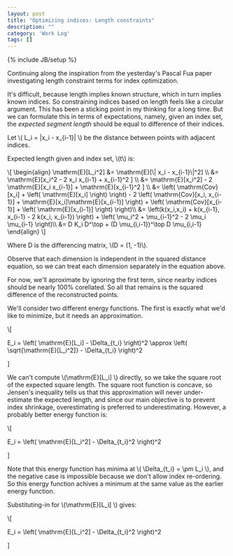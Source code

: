 ```yaml
---
layout: post
title: "Optimizing indices: Length constraints"
description: ""
category: 'Work Log'
tags: []
---
```

{% include JB/setup %}

Continuing along the inspiration from the yesterday's Pascal Fua paper investigating length constraint terms for index optimization.

It's difficult, because length implies known structure, which in turn implies known indices.  So constraining indices based on length feels like a circular argument.  This has been a sticking point in my thinking for a long time.  But we can formulate this in terms of expectations, namely, given an index set, the *expected segment length* should be equal to difference of their indices.

Let \\( L_i = \|x_i - x_{i-1}\| \\) be the distance between points with adjacent indices. 

Expected length given and index set, \\(t\\) is:

<div>
\[
\begin{align}
\mathrm{E}[L_i^2] &= \mathrm{E}[\| x_i - x_{i-1}\|^2] \\
                &= \mathrm{E}[x_i^2 - 2 x_i x_{i-1} + x_{i-1}^2 ] \\
                &= \mathrm{E}[x_i^2] - 2 \mathrm{E}[x_i x_{i-1}] + \mathrm{E}[x_{i-1}^2 ] \\
                &= \left( \mathrm{Cov}[x_i]  + \left( \mathrm{E}[x_i] \right) \right) - 2 \left( \mathrm{Cov}[x_i, x_{i-1}] + \mathrm{E}[x_i]\mathrm{E}[x_{i-1}] \right) + \left( \mathrm{Cov}[x_{i-1}]  + \left( \mathrm{E}[x_{i-1}] \right) \right)\\
                &= \left(k(x_i,x_i) + k(x_{i-1}, x_{i-1} - 2 k(x_i, x_{i-1}) \right) + \left( \mu_i^2 + \mu_{i-1}^2 - 2 \mu_i \mu_{i-1} \right)\\
                &= D K_i D^\top + (D \mu_{i,i-1})^\top D \mu_{i,i-1}
\end{align}
\]
</div>

Where D is the differencing matrix, \\(D = (1, -1)\\).

Observe that each dimension is independent in the squared distance equation, so we can treat each dimension separately in the equation above.

For now, we'll aproximate by ignoring the first term, since nearby indices should be nearly 100% corellated.  So all that remains is the squared difference of the reconstructed points.

We'll consider two different energy functions.  The first is exactly what we'd like to minimize, but it needs an approximation.

<div>
\[

E_i = \left( \mathrm{E}[L_i] - \Delta_{t_i} \right)^2
    \approx \left( \sqrt{\mathrm{E}[L_i^2]} - \Delta_{t_i} \right)^2

\]
</div>

We can't compute \\(\mathrm{E}[L_i] \\) directly, so we take the square root of the expected square length.  The square root function is concave, so Jensen's inequality tells us that this approximation will never under-estimate the expected length, and since our main objective is to prevent index shrinkage, overestimating is preferred to underestimating.    However, a probably better energy function is:
    

<div>
\[

E_i = \left( \mathrm{E}[L_i^2] - \Delta_{t_i}^2 \right)^2

\]
</div>

Note that this energy function has minima at \\( \Delta_{t_i} = \pm L_i \\), and the negative case is impossible because we don't allow index re-ordering.  So this energy function achives a minimum at the same value as the earlier energy function.

Substituting-in for \\(\mathrm{E}[L_i] \\) gives:

<div>
\[

E_i = \left( \mathrm{E}[L_i^2] - \Delta_{t_i}^2 \right)^2

\]
</div>
